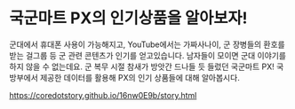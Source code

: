 국군마트 PX의 인기상품을 알아보자!
=====

군대에서 휴대폰 사용이 가능해지고, YouTube에서는 가짜사나이, 군 장병들의 환호를 받는 걸그룹 등 군 관련  콘텐츠가 인기를 얻고있습니다.
남자들이 모이면 군대 이야기를 하지 않을 수 없는데요. 
군 복무 시절 참새가 방앗간 드나들 듯 들렀던 국군마트 PX!
국방부에서 제공한 데이터를 활용해 PX의 인기 상품들에 대해 알아봅시다. 

<a href='https://coredotstory.github.io/16nw0E9b/story.html'>https://coredotstory.github.io/16nw0E9b/story.html</a>